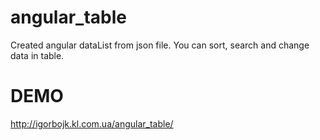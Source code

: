 # angular_table

 Created angular dataList from json file.
 You can sort, search and change data in table.

# DEMO
http://igorbojk.kl.com.ua/angular_table/
